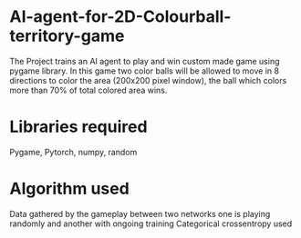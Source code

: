 # AI-agent-for-2D-Colourball-territory-game
The Project trains an AI agent to play and win custom made game using pygame library. In this game two color balls will be allowed to move in 8 directions to color the area (200x200 pixel window), the ball which colors more than 70% of total colored area wins.

# Libraries required
Pygame, Pytorch, numpy, random

# Algorithm used
Data gathered by the gameplay between two networks one is playing randomly and another with ongoing training
Categorical crossentropy used

